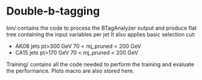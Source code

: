 # Double-b-tagging

bin/ contains the code to process the BTagAnalyzer output and produce flat tree containing the input variables per jet
It also applies basic selection cut:
- AK08 jets
  pt>300 GeV
  70 < mj_pruned < 200 GeV
- CA15 jets
  pt>170 GeV
  70 < mj_pruned < 200 GeV

Training/ contains all the code needed to perform the training and evaluate the performance.
Plots macro are also stored here. 
